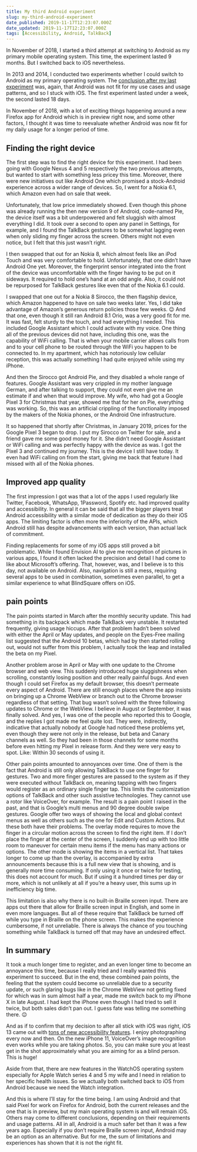 ```yaml
---
title: My third Android experiment
slug: my-third-android-experiment
date_published: 2019-11-17T12:23:07.000Z
date_updated: 2019-11-17T12:23:07.000Z
tags: [Accessibility, Android, TalkBack]
---
```


In November of 2018, I started a third attempt at switching to Android as my primary mobile operating system. This time, the experiment lasted 9 months. But I switched back to iOS nevertheless.

In 2013 and 2014, I conducted two experiments whether I could switch to Android as my primary operating system. The [conclusion after my last experiment](https://marcozehe.wordpress.com/2014/08/06/started-a-30-days-with-android-experiment/) was, again, that Android was not fit for my use cases and usage patterns, and so I stuck with iOS. The first experiment lasted under a week, the second lasted 18 days.

In November of 2018, with a lot of exciting things happening around a new Firefox app for Android which is in preview right now, and some other factors, I thought it was time to reevaluate whether Android was now fit for my daily usage for a longer period of time.

## Finding the right device

The first step was to find the right device for this experiment. I had been going with Google Nexus 4 and 5 respectively the two previous attempts, but wanted to start with something less pricey this time. Moreover, there were new initiatives out like Android One which promised a stock-Android experience across a wider range of devices. So, I went for a Nokia 6.1, which Amazon even had on sale that week.

Unfortunately, that low price immediately showed. Even though this phone was already running the then new version 9 of Android, code-named Pie, the device itself was a bit underpowered and felt sluggish with almost everything I did. It took over a second to open any panel in Settings, for example, and I found the TalkBack gestures to be somewhat lagging even when only sliding my finger across the screen. Others might not even notice, but I felt that this just wasn&#8217;t right.

I then swapped that out for an Nokia 8, which almost feels like an iPod Touch and was very comfortable to hold. Unfortunately, that one didn&#8217;t have Android One yet. Moreover, the fingerprint sensor integrated into the front of the device was uncomfortable with the finger having to be put on it sideways. It required to hold one&#8217;s hand at an odd angle. Also, it could not be repurposed for TalkBack gestures like even that of the Nokia 6.1 could.

I swapped that one out for a Nokia 8 Sirocco, the then flagship device, which Amazon happened to have on sale two weeks later. Yes, I did take advantage of Amazon&#8217;s generous return policies those few weeks. 😉 And that one, even though it still ran Android 8.1 Orio, was a very good fit for me. It was fast, felt sturdy to the touch, and had everything I needed. This included Google Assistant which I could activate with my voice. One thing all of the previous devices did not have, including this one, was the capability of WiFi calling. That is when your mobile carrier allows calls from and to your cell phone to be routed through the WiFi you happen to be connected to. In my apartment, which has notoriously low cellular reception, this was actually something I had quite enjoyed while using my iPhone.

And then the Sirocco got Android Pie, and they disabled a whole range of features. Google Assistant was very crippled in my mother language German, and after talking to support, they could not even give me an estimate if and when that would improve. My wife, who had got a Google Pixel 3 for Christmas that year, showed me that for her on Pie, everything was working. So, this was an artificial crippling of the functionality imposed by the makers of the Nokia phones, or the Android One infrastructure.

It so happened that shortly after Christmas, in January 2019, prices for the Google Pixel 3 began to drop. I put my Sirocco on Twitter for sale, and a friend gave me some good money for it. She didn&#8217;t need Google Assistant or WiFi calling and was perfectly happy with the device as was. I got the Pixel 3 and continued my journey. This is the device I still have today. It even had WiFi calling on from the start, giving me back that feature I had missed with all of the Nokia phones.

## Improved app quality

The first impression I got was that a lot of the apps I used regularly like Twitter, Facebook, WhatsApp, 1Password, Spotify etc. had improved quality and accessibility. In general it can be said that all the bigger players treat Android accessibility with a similar mode of dedication as they do their iOS apps. The limiting factor is often more the inferiority of the APIs, which Android still has despite advancements with each version, than actual lack of commitment.

Finding replacements for some of my iOS apps still proved a bit problematic. While I found Envision AI to give me recognition of pictures in various apps, I found it often lacked the precision and detail I had come to like about Microsoft&#8217;s offering. That, however, was, and I believe is to this day, not available on Android. Also, navigation is still a mess, requiring several apps to be used in combination, sometimes even parallel, to get a similar experience to what BlindSquare offers on iOS.

## pain points

The pain points started in March after the monthly security update. This had something in its backpack which made TalkBack very unstable. It restarted frequently, giving usage hiccups. After that problem hadn&#8217;t been solved with either the April or May updates, and people on the Eyes-Free mailing list suggested that the Android 10 betas, which had by then started rolling out, would not suffer from this problem, I actually took the leap and installed the beta on my Pixel.

Another problem arose in April or May with one update to the Chrome browser and web view. This suddenly introduced huge sluggishness when scrolling, constantly losing position and other really painful bugs. And even though I could set Firefox as my default browser, this doesn&#8217;t permeate every aspect of Android. There are still enough places where the app insists on bringing up a Chrome WebView or branch out to the Chrome browser regardless of that setting. That bug wasn&#8217;t solved with the three following updates to Chrome or the WebView. I believe in August or September, it was finally solved. And yes, I was one of the people who reported this to Google, and the replies I got made me feel quite lost. They were, indirectly, indicative that actually nobody at Google had noticed these problems yet, even though they were not only in the release, but beta and Canary channels as well. So they had been in those channels for some months before even hitting my Pixel in release form. And they were very easy to spot. Like: Within 30 seconds of using it.

Other pain points amounted to annoyances over time. One of them is the fact that Android is still only allowing TalkBack to use one finger for gestures. Two and more finger gestures are passed to the system as if they were executed without TalkBack on, meaning tapping with two fingers would register as an ordinary single finger tap. This limits the customization options of TalkBack and other such assistive technologies. They cannot use a rotor like VoiceOver, for example. The result is a pain point I raised in the past, and that is Google&#8217;s multi menus and 90 degree double swipe gestures. Google offer two ways of showing the local and global context menus as well as others such as the one for Edit and Custom Actions. But these both have their problems. The overlay mode requires to move the finger in a circular motion across the screen to find the right item. If I don&#8217;t place the finger at the center of the screen, I suddenly end up with too little room to maneuver for certain menu items if the menu has many actions or options. The other mode is showing the items in a vertical list. That takes longer to come up than the overlay, is accompanied by extra announcements because this is a full new view that is showing, and is generally more time consuming. If only using it once or twice for testing, this does not account for much. But if using it a hundred times per day or more, which is not unlikely at all if you&#8217;re a heavy user, this sums up in inefficiency big time.

This limitation is also why there is no built-in Braille screen input. There are apps out there that allow for Braille screen input in English, and some in even more languages. But all of these require that TalkBack be turned off while you type in Braille on the phone screen. This makes the experience cumbersome, if not unreliable. There is always the chance of you touching something while TalkBack is turned off that may have an undesired effect.

## In summary

It took a much longer time to register, and an even longer time to  become an annoyance this time, because I really tried and I really  wanted this experiment to succeed. But in the end, these combined pain points, the feeling that the system could become so unreliable due to a security update, or such glaring bugs like in the Chrome WebView not getting fixed for which was in sum almost half a year, made me switch back to my iPhone X in late August. I had kept the iPhone even though I had tried to sell it twice, but both sales didn&#8217;t pan out. I guess fate was telling me something there. 😉

And as if to confirm that my decision to after all stick with iOS was right, iOS 13 came out with [tons of new accessibility features](https://applevis.com/blog/whats-new-ios-13-accessibility-individuals-who-are-blind-or-deaf-blind). I enjoy photographing every now and then. On the new iPhone 11, VoiceOver&#8217;s image recognition even works while you are taking photos. So, you can make sure you at least get in the shot approximately what you are aiming for as a blind person. This is huge!

Aside from that, there are new features in the WatchOS operating system especially for Apple Watch series 4 and 5 my wife and I need in relation to her specific health issues. So we actually both switched back to iOS from Android because we need the Watch integration.

And this is where I&#8217;ll stay for the time being. I am using Android and that said Pixel for work on Firefox for Android, both the current releases and the one that is in preview, but my main operating system is and will remain iOS. Others may come to different conclusions, depending on their requirements and usage patterns. All in all, Android is a much safer bet than it was a few years ago. Especially if you don&#8217;t require Braille screen input, Android may be an option as an alternative. But for me, the sum of limitations and experiences has shown that it is not the right fit.

